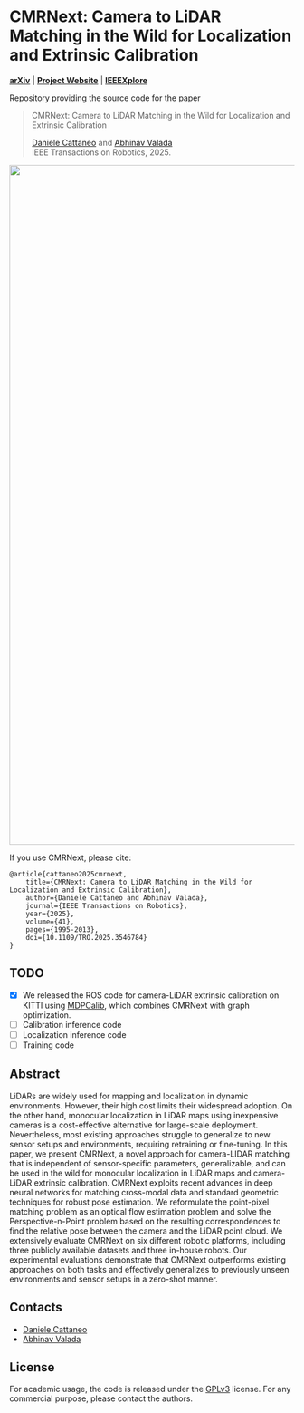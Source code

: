 # CMRNext: Camera to LiDAR Matching in the Wild for Localization and Extrinsic Calibration
[**arXiv**](https://arxiv.org/abs/2402.00129) | [**Project Website**](https://cmrnext.cs.uni-freiburg.de/) | [**IEEEXplore**](https://ieeexplore.ieee.org/document/10908048)

Repository providing the source code for the paper
>CMRNext: Camera to LiDAR Matching in the Wild for Localization and Extrinsic Calibration
>
>[Daniele Cattaneo](https://rl.uni-freiburg.de/people/cattaneo) and [Abhinav Valada](https://rl.uni-freiburg.de/people/valada)  
>IEEE Transactions on Robotics, 2025.  

<p align="center">
  <img src="assets/overview.png" alt="Overview of Teleop" width="1200" />
</p>

If you use CMRNext, please cite:
```
@article{cattaneo2025cmrnext,
    title={CMRNext: Camera to LiDAR Matching in the Wild for Localization and Extrinsic Calibration}, 
    author={Daniele Cattaneo and Abhinav Valada},
    journal={IEEE Transactions on Robotics}, 
    year={2025},
    volume={41},
    pages={1995-2013},
    doi={10.1109/TRO.2025.3546784}
}
```

## TODO
- [x] We released the ROS code for camera-LiDAR extrinsic calibration on KITTI using [MDPCalib](https://github.com/robot-learning-freiburg/MDPCalib/), which combines CMRNext with graph optimization.
- [ ] Calibration inference code
- [ ] Localization inference code
- [ ] Training code

## Abstract
LiDARs are widely used for mapping and localization in dynamic environments. However, their high cost limits their widespread adoption. On the other hand, monocular localization in LiDAR maps using inexpensive cameras is a cost-effective alternative for large-scale deployment. Nevertheless, most existing approaches struggle to generalize to new sensor setups and environments, requiring retraining or fine-tuning. In this paper, we present CMRNext, a novel approach for camera-LIDAR matching that is independent of sensor-specific parameters, generalizable, and can be used in the wild for monocular localization in LiDAR maps and camera-LiDAR extrinsic calibration. CMRNext exploits recent advances in deep neural networks for matching cross-modal data and standard geometric techniques for robust pose estimation. We reformulate the point-pixel matching problem as an optical flow estimation problem and solve the Perspective-n-Point problem based on the resulting correspondences to find the relative pose between the camera and the LiDAR point cloud. We extensively evaluate CMRNext on six different robotic platforms, including three publicly available datasets and three in-house robots. Our experimental evaluations demonstrate that CMRNext outperforms existing approaches on both tasks and effectively generalizes to previously unseen environments and sensor setups in a zero-shot manner.

## Contacts
* [Daniele Cattaneo](https://rl.uni-freiburg.de/people/cattaneo)
* [Abhinav Valada](https://rl.uni-freiburg.de/people/valada)

## License
For academic usage, the code is released under the [GPLv3](https://www.gnu.org/licenses/gpl-3.0.en.html) license. For any commercial purpose, please contact the authors.
